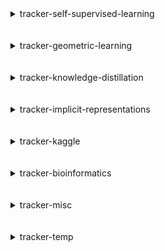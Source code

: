 
<details>
<summary>tracker-self-supervised-learning</summary>
<br>

| Repository Name                                                                         |
|:----------------------------------------------------------------------------------------|
| [dino](https://github.com/SauravMaheshkar/dino)                                         |
| [Self-Supervised-Learning](https://github.com/SauravMaheshkar/Self-Supervised-Learning) |
| [SSL-Graphs](https://github.com/SauravMaheshkar/SSL-Graphs)                             |

</details>
<br>
<br>

<details>
<summary>tracker-geometric-learning</summary>
<br>

| Repository Name                                                                         |
|:----------------------------------------------------------------------------------------|
| [cwn](https://github.com/SauravMaheshkar/cwn)                                           |
| [egnn](https://github.com/SauravMaheshkar/egnn)                                         |
| [gnn-lspe](https://github.com/SauravMaheshkar/gnn-lspe)                                 |
| [GraphMLP-Flax](https://github.com/SauravMaheshkar/GraphMLP-Flax)                       |
| [NBFNet](https://github.com/SauravMaheshkar/NBFNet)                                     |
| [Representative-Selection](https://github.com/SauravMaheshkar/Representative-Selection) |
| [SSL-Graphs](https://github.com/SauravMaheshkar/SSL-Graphs)                             |

</details>
<br>
<br>

<details>
<summary>tracker-knowledge-distillation</summary>
<br>

| Repository Name                                                                     |
|:------------------------------------------------------------------------------------|
| [FNet-Flax](https://github.com/SauravMaheshkar/FNet-Flax)                           |
| [gMLP](https://github.com/SauravMaheshkar/gMLP)                                     |
| [Knowledge-Distillation](https://github.com/SauravMaheshkar/Knowledge-Distillation) |
| [MLP-Mixer](https://github.com/SauravMaheshkar/MLP-Mixer)                           |
| [ResMLP-Flax](https://github.com/SauravMaheshkar/ResMLP-Flax)                       |

</details>
<br>
<br>

<details>
<summary>tracker-implicit-representations</summary>
<br>

| Repository Name                                 |
|:------------------------------------------------|
| [NeRF](https://github.com/SauravMaheshkar/NeRF) |

</details>
<br>
<br>

<details>
<summary>tracker-kaggle</summary>
<br>

| Repository Name                                                                                 |
|:------------------------------------------------------------------------------------------------|
| [ai4code](https://github.com/SauravMaheshkar/ai4code)                                           |
| [chaii-Hindi-Tamil-QA](https://github.com/SauravMaheshkar/chaii-Hindi-Tamil-QA)                 |
| [CommonLit-Readibility](https://github.com/SauravMaheshkar/CommonLit-Readibility)               |
| [Feedback-Effective-Arguments](https://github.com/SauravMaheshkar/Feedback-Effective-Arguments) |
| [HuBMAP-HPA](https://github.com/SauravMaheshkar/HuBMAP-HPA)                                     |
| [paww](https://github.com/SauravMaheshkar/paww)                                                 |
| [RSNA-MICCAI](https://github.com/SauravMaheshkar/RSNA-MICCAI)                                   |
| [UWMGI](https://github.com/SauravMaheshkar/UWMGI)                                               |

</details>
<br>
<br>

<details>
<summary>tracker-bioinformatics</summary>
<br>

| Repository Name                                                                         |
|:----------------------------------------------------------------------------------------|
| [FNet-Flax](https://github.com/SauravMaheshkar/FNet-Flax)                               |
| [gMLP](https://github.com/SauravMaheshkar/gMLP)                                         |
| [MLP-Mixer](https://github.com/SauravMaheshkar/MLP-Mixer)                               |
| [Radiology-Classification](https://github.com/SauravMaheshkar/Radiology-Classification) |
| [ResMLP-Flax](https://github.com/SauravMaheshkar/ResMLP-Flax)                           |

</details>
<br>
<br>

<details>
<summary>tracker-misc</summary>
<br>

| Repository Name                                                                                                                         |
|:----------------------------------------------------------------------------------------------------------------------------------------|
| [Art-Integration](https://github.com/SauravMaheshkar/Art-Integration)                                                                   |
| [Auto-Completion-using-N-Gram-Models](https://github.com/SauravMaheshkar/Auto-Completion-using-N-Gram-Models)                           |
| [binary-exploitation-template](https://github.com/SauravMaheshkar/binary-exploitation-template)                                         |
| [Compressed-DNNs-Forget](https://github.com/SauravMaheshkar/Compressed-DNNs-Forget)                                                     |
| [CoxPH-Model-for-Primary-Biliary-Cirrhosis](https://github.com/SauravMaheshkar/CoxPH-Model-for-Primary-Biliary-Cirrhosis)               |
| [Cross-Matching-Methods-for-Astronomical-Catalogs](https://github.com/SauravMaheshkar/Cross-Matching-Methods-for-Astronomical-Catalogs) |
| [dotfiles](https://github.com/SauravMaheshkar/dotfiles)                                                                                 |
| [flax-package-template](https://github.com/SauravMaheshkar/flax-package-template)                                                       |
| [Hot-Dog-Not-Hot-Dog](https://github.com/SauravMaheshkar/Hot-Dog-Not-Hot-Dog)                                                           |
| [infographics](https://github.com/SauravMaheshkar/infographics)                                                                         |
| [Lane-Detection-PyTorch](https://github.com/SauravMaheshkar/Lane-Detection-PyTorch)                                                     |
| [meta-pretraining](https://github.com/SauravMaheshkar/meta-pretraining)                                                                 |
| [Personal-Notes](https://github.com/SauravMaheshkar/Personal-Notes)                                                                     |
| [python-template](https://github.com/SauravMaheshkar/python-template)                                                                   |
| [RayTracing](https://github.com/SauravMaheshkar/RayTracing)                                                                             |
| [repos-tracker](https://github.com/SauravMaheshkar/repos-tracker)                                                                       |
| [rtdl](https://github.com/SauravMaheshkar/rtdl)                                                                                         |
| [SauravMaheshkar](https://github.com/SauravMaheshkar/SauravMaheshkar)                                                                   |
| [sauravmaheshkar.github.io](https://github.com/SauravMaheshkar/sauravmaheshkar.github.io)                                               |
| [X-Ray-Image-Classification](https://github.com/SauravMaheshkar/X-Ray-Image-Classification)                                             |

</details>
<br>
<br>

<details>
<summary>tracker-temp</summary>
<br>

| Repository Name                                                           |
|:--------------------------------------------------------------------------|
| [geoopt](https://github.com/SauravMaheshkar/geoopt)                       |
| [ivy](https://github.com/SauravMaheshkar/ivy)                             |
| [jaxopt](https://github.com/SauravMaheshkar/jaxopt)                       |
| [lightning](https://github.com/SauravMaheshkar/lightning)                 |
| [pytorch_geometric](https://github.com/SauravMaheshkar/pytorch_geometric) |
| [t5x](https://github.com/SauravMaheshkar/t5x)                             |
| [trax](https://github.com/SauravMaheshkar/trax)                           |
| [visu3d](https://github.com/SauravMaheshkar/visu3d)                       |

</details>
<br>
<br>
